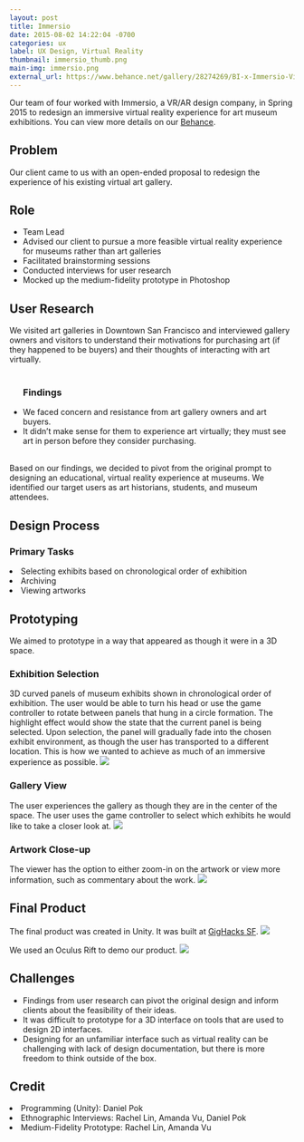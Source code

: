 ```yaml
---
layout: post
title: Immersio
date: 2015-08-02 14:22:04 -0700
categories: ux
label: UX Design, Virtual Reality
thumbnail: immersio_thumb.png
main-img: immersio.png
external_url: https://www.behance.net/gallery/28274269/BI-x-Immersio-Virtual-Museum
---
```

<section>
    Our team of four worked with Immersio, a VR/AR design company, in Spring 2015 to redesign an immersive virtual reality experience for art museum exhibitions. You can view more details on our <a href="https://www.behance.net/gallery/28274269/BI-x-Immersio-Virtual-Museum" target="_blank">Behance</a>.
</section>

<div class="row">
  <div class="col-md-6 project-problem">
  		<h2 class="block-title">Problem</h2>
  		  Our client came to us with an open-ended proposal to redesign the experience of his existing virtual art gallery.
  </div>
  <div class="col-md-6 project-role">
  	<h2 class="block-title">Role</h2>
    <ul>
        <li>Team Lead</li>
        <li>Advised our client to pursue a more feasible virtual reality experience for museums rather than art galleries</li>
        <li>Facilitated brainstorming sessions</li>
        <li>Conducted interviews for user research</li>
        <li>Mocked up the medium-fidelity prototype in Photoshop</li>
    </ul>
  	</div>

</div>

<section>
<h1 class="section-title">User Research</h1>
We visited art galleries in Downtown San Francisco and interviewed gallery owners and visitors to understand their motivations for purchasing art (if they happened to be buyers) and their thoughts of interacting with art virtually. 
<br>
<br>
<ul>
<h3 class="subtitle">Findings</h3>
  <li>We faced concern and resistance from art gallery owners and art buyers.</li>
  <li>It didn’t make sense for them to experience art virtually; they must see art in person before they consider purchasing.</li>
</ul> 
<br>
Based on our findings, we decided to pivot from the original prompt to designing an educational, virtual reality experience at museums.  We identified our target users as art historians, students, and museum attendees.
</section>

<section>
	<h1 class="section-title">Design Process</h1>
   <h3 class="subtitle">Primary Tasks</h3>
    <li>Selecting exhibits based on chronological order of exhibition</li>
    <li>Archiving</li>
    <li>Viewing artworks</li>
</section>

<section>
  <h1 class="section-title">Prototyping</h1>
    We aimed to prototype in a way that appeared as though it were in a 3D space. 
    <h3 class="subtitle">Exhibition Selection</h3>
    3D curved panels of museum exhibits shown in chronological order of exhibition. The user would be able to turn his head or use the game controller to rotate between panels that hung in a circle formation. The highlight effect would show the state that the current panel is being selected. Upon selection, the panel will gradually fade into the chosen exhibit environment, as though the user has transported to a different location. This is how we wanted to achieve as much of an immersive experience as possible.
    <img src="{{ site.baseurl }}/img/portfolio/immersio/exhibit.png" class="img-responsive center-block">
    <br>
    <h3 class="subtitle">Gallery View</h3>
    The user experiences the gallery as though they are in the center of the space. The user uses the game controller to select which exhibits he would like to take a closer look at. 
    <img src="{{ site.baseurl }}/img/portfolio/immersio/galleryview.png" class="img-responsive center-block">
    <br>
    <h3 class="subtitle">Artwork Close-up</h3>
    The viewer has the option to either zoom-in on the artwork or view more information, such as commentary about the work.
    <img src="{{ site.baseurl }}/img/portfolio/immersio/closeup.png" class="img-responsive center-block">
</section>

<section>
  <h1 class="section-title">Final Product</h1>
  The final product was created in Unity. It was built at <a href="http://devpost.com/software/techne-virtual-reality-art-gallery" target="_blank">GigHacks SF</a>.
  <img src="{{ site.baseurl }}/img/portfolio/{{ page.main-img }}" class="img-responsive center-block">
  <p>
  We used an Oculus Rift to demo our product.
  <img src="{{ site.baseurl }}/img/portfolio/immersio/showcase.jpg" class="img-responsive center-block">
</section>

<section>
<h1 class="section-title">Challenges</h1>
<ul>
	<li>Findings from user research can pivot the original design and inform clients about the feasibility of their ideas.</li>
  <li>It was difficult to prototype for a 3D interface on tools that are used to design 2D interfaces.</li>
	<li>Designing for an unfamiliar interface such as virtual reality can be challenging with lack of design documentation, but there is more freedom to think outside of the box.</li>
</ul>
</section>

<section>
  <h1 class="section-title">Credit</h1>
    <li>Programming (Unity): Daniel Pok</li>
    <li>Ethnographic Interviews: Rachel Lin, Amanda Vu, Daniel Pok</li>
    <li>Medium-Fidelity Prototype: Rachel Lin, Amanda Vu</li>
</section>




<!-- {% highlight ruby %}
def print_hi(name)
  puts "Hi, #{name}"
end
print_hi('Tom')
#=> prints 'Hi, Tom' to STDOUT.
{% endhighlight %}

Check out the [Jekyll docs][jekyll-docs] for more info on how to get the most out of Jekyll. File all bugs/feature requests at [Jekyll’s GitHub repo][jekyll-gh]. If you have questions, you can ask them on [Jekyll Talk][jekyll-talk].

[jekyll-docs]: http://jekyllrb.com/docs/home
[jekyll-gh]:   https://github.com/jekyll/jekyll
[jekyll-talk]: https://talk.jekyllrb.com/ -->
